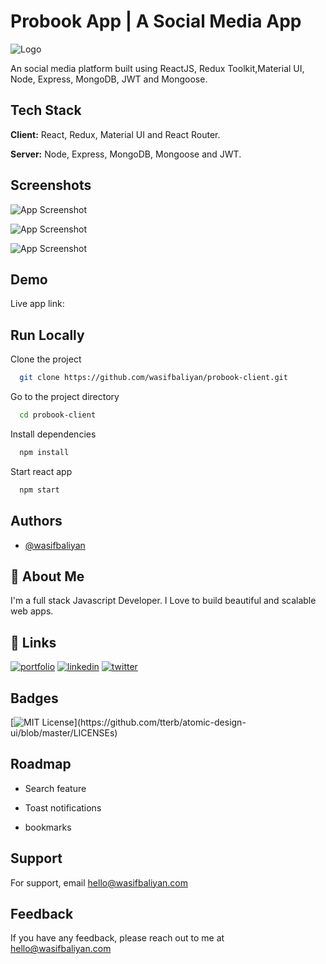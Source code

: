 # Probook App | A Social Media App

![Logo](https://res.cloudinary.com/dnboldv5r/image/upload/v1633739721/probook/Probook_kybzoe.png)

An social media platform built using ReactJS, Redux Toolkit,Material UI, Node, Express, MongoDB, JWT and Mongoose.

## Tech Stack

**Client:** React, Redux, Material UI and React Router.

**Server:** Node, Express, MongoDB, Mongoose and JWT.

## Screenshots

![App Screenshot](https://res.cloudinary.com/dnboldv5r/image/upload/v1633739754/probook/Screenshot_76_e1cack.png)

![App Screenshot](https://res.cloudinary.com/dnboldv5r/image/upload/v1633739752/probook/Screenshot_74_snfvxa.png)

![App Screenshot](https://res.cloudinary.com/dnboldv5r/image/upload/v1633739753/probook/Screenshot_77_c2vowm.png)

## Demo

Live app link:

## Run Locally

Clone the project

```bash
  git clone https://github.com/wasifbaliyan/probook-client.git
```

Go to the project directory

```bash
  cd probook-client
```

Install dependencies

```bash
  npm install
```

Start react app

```bash
  npm start
```

## Authors

- [@wasifbaliyan](https://www.github.com/wasifbaliyan)

## 🚀 About Me

I'm a full stack Javascript Developer. I Love to build beautiful and scalable web apps.

## 🔗 Links

[![portfolio](https://img.shields.io/badge/my_portfolio-000?style=for-the-badge&logo=ko-fi&logoColor=white)](https://wasifbaliyan.com/)
[![linkedin](https://img.shields.io/badge/linkedin-0A66C2?style=for-the-badge&logo=linkedin&logoColor=white)](https://www.linkedin.com/in/wasifbaliyan)
[![twitter](https://img.shields.io/badge/twitter-1DA1F2?style=for-the-badge&logo=twitter&logoColor=white)](https://twitter.com/wasifbaliyan)

## Badges

[![MIT License](https://img.shields.io/apm/l/atomic-design-ui.svg?)](https://github.com/tterb/atomic-design-ui/blob/master/LICENSEs)

## Roadmap

- Search feature

- Toast notifications

- bookmarks

## Support

For support, email hello@wasifbaliyan.com

## Feedback

If you have any feedback, please reach out to me at hello@wasifbaliyan.com
